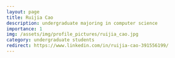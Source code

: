 ```yaml
---
layout: page
title: Ruijia Cao
description: undergraduate majoring in computer science
importance: 1
img: /assets/img/profile_pictures/ruijia_cao.jpg
category: undergraduate students
redirect: https://www.linkedin.com/in/ruijia-cao-391556199/
---
```

